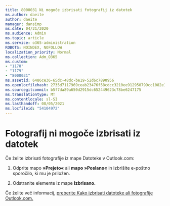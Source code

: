 ```yaml
---
title: 8000031 Ni mogoče izbrisati fotografij iz datotek
ms.author: daeite
author: daeite
manager: dansimp
ms.date: 04/21/2020
ms.audience: Admin
ms.topic: article
ms.service: o365-administration
ROBOTS: NOINDEX, NOFOLLOW
localization_priority: Normal
ms.collection: Adm_O365
ms.custom:
- "1178"
- "1179"
- "8000031"
ms.assetid: 6486ce36-65dc-48dc-be19-52d6c7890956
ms.openlocfilehash: 2735d7117969ceab23476f58cdcc3210ee912950799cc1082e151bff6bf692d0
ms.sourcegitcommit: b5f7da89a650d2915dc652449623c78be6247175
ms.translationtype: MT
ms.contentlocale: sl-SI
ms.lasthandoff: 08/05/2021
ms.locfileid: "54104972"
---
```

# <a name="unable-to-delete-photos-from-files"></a>Fotografij ni mogoče izbrisati iz datotek

Če želite izbrisati fotografije iz mape Datoteke v Outlook.com:
  
1. Odprite mapo **»Prejeto«** ali **mapo »Poslano«** in izbrišite e-poštno sporočilo, ki mu je priložen.

2. Odstranite elemente iz mape **Izbrisano.**

Če želite več informacij, [preberite Kako izbrisati datoteke ali fotografije Outlook.com.](https://support.office.com/article/bae0531f-040f-4c42-90b9-786ca718c16d.aspx)
  
